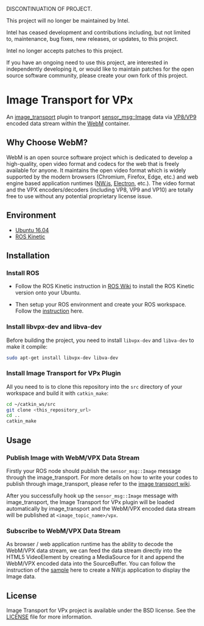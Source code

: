DISCONTINUATION OF PROJECT.

This project will no longer be maintained by Intel.

Intel has ceased development and contributions including, but not limited to, maintenance, bug fixes, new releases, or updates, to this project. 

Intel no longer accepts patches to this project.

If you have an ongoing need to use this project, are interested in independently developing it, or would like to maintain patches for the open source software community, please create your own fork of this project. 
# Image Transport for VPx

An [image_transport](http://wiki.ros.org/image_transport) plugin to tranport [sensor_msg::Image](http://docs.ros.org/api/sensor_msgs/html/msg/Image.html) data via [VP8/VP9](https://github.com/webmproject/libvpx) encoded data stream within the [WebM](http://www.webmproject.org) container.

## Why Choose WebM?

WebM is an open source software project which is dedicated to develop a high-quality, open video format and codecs for the web that is freely available for anyone. It maintains the open video format which is widely supported by the modern browsers (Chromium, Firefox, Edge, etc.) and web engine based application runtimes ([NW.js](http://nwjs.io), [Electron](http://electron.atom.io), etc.). The video format and the VPX encoders/decoders (including VP8, VP9 and VP10) are totally free to use without any potential proprietary license issue.

## Environment

* [Ubuntu 16.04](http://www.ubuntu.com/download/desktop)
* [ROS Kinetic](http://wiki.ros.org/kinetic/Installation/Ubuntu)

## Installation

### Install ROS

* Follow the ROS Kinetic instruction in [ROS Wiki](http://wiki.ros.org/ROS/Installation/Ubuntu) to install the ROS Kinetic version onto your Ubuntu.

* Then setup your ROS environment and create your ROS workspace. Follow the [instruction](http://wiki.ros.org/ROS/Tutorials/InstallingandConfiguringROSEnvironment) here.

### Install libvpx-dev and libva-dev

Before building the project, you need to install `libvpx-dev` and `libva-dev` to make it compile:

```bash
sudo apt-get install libvpx-dev libva-dev
```

### Install Image Transport for VPx Plugin

All you need to is to clone this repository into the `src` directory of your workspace and build it with `catkin_make`:

```bash
cd ~/catkin_ws/src
git clone <this_repository_url>
cd ..
catkin_make
```

## Usage

### Publish Image with WebM/VPX Data Stream

Firstly your ROS node should publish the `sensor_msg::Image` message through the image_transport. For more details on how to write your codes to publish through image_transport, please refer to the [image transport wiki](http://wiki.ros.org/image_transport).

After you successfully hook up the `sensor_msg::Image` message with image_transport, the Image Transport for VPx plugin will be loaded automatically by image_transport and the WebM/VPX encoded data stream will be published at `<image_topic_name>/vpx`.

### Subscribe to WebM/VPX Data Stream

As browser / web application runtime has the ability to decode the WebM/VPX data stream, we can feed the data stream directly into the HTML5 VideoElement by creating a MediaSource for it and append the WebM/VPX encoded data into the SourceBuffer. You can follow the instruction of the [sample](sample) here to create a NW.js application to display the Image data.

## License

Image Transport for VPx project is available under the BSD license. See the [LICENSE](LICENSE) file for more information.
